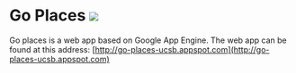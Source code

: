 # Go Places [![](https://travis-ci.org/aviral26/ucsb-cs-263.svg)](https://travis-ci.org/aviral26/ucsb-cs-263)

Go places is a web app based on Google App Engine.
The web app can be found at this address: [http://go-places-ucsb.appspot.com](http://go-places-ucsb.appspot.com)